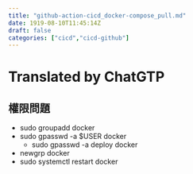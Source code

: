 ```yaml
---
title: "github-action-cicd_docker-compose_pull.md"
date: 1919-08-10T11:45:14Z
draft: false
categories: ["cicd","cicd-github"]
---
```




# Translated by ChatGTP

## 權限問題

* sudo groupadd docker
* sudo gpasswd -a $USER docker
  * sudo gpasswd -a deploy docker
* newgrp docker
* sudo systemctl restart docker